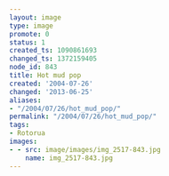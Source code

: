 ```yaml
---
layout: image
type: image
promote: 0
status: 1
created_ts: 1090861693
changed_ts: 1372159405
node_id: 843
title: Hot mud pop
created: '2004-07-26'
changed: '2013-06-25'
aliases:
- "/2004/07/26/hot_mud_pop/"
permalink: "/2004/07/26/hot_mud_pop/"
tags:
- Rotorua
images:
- - src: image/images/img_2517-843.jpg
    name: img_2517-843.jpg
---
```



